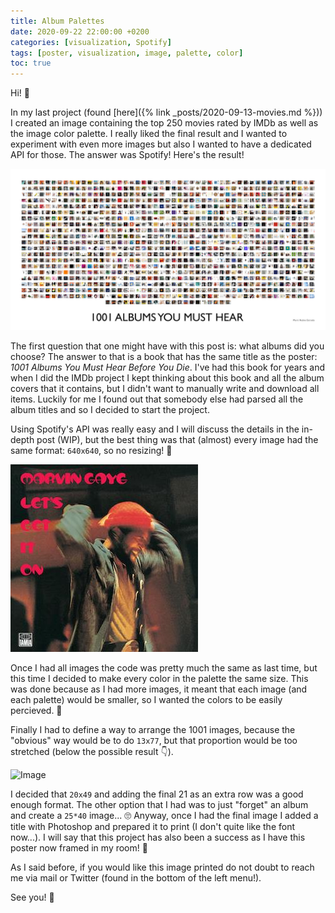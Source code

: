 ```yaml
---
title: Album Palettes
date: 2020-09-22 22:00:00 +0200
categories: [visualization, Spotify]
tags: [poster, visualization, image, palette, color]
toc: true
---
```


Hi! 👋

In my last project (found [here]({% link _posts/2020-09-13-movies.md %})) I created an image containing the top 250 movies rated by IMDb as well as the image color palette. I really liked the final result and I wanted to experiment with even more images but also I wanted to have a dedicated API for those. The answer was Spotify! Here's the result!

![Image](/assets/img/spotify/IMAGE_FINAL.jpg)

The first question that one might have with this post is: what albums did you choose? The answer to that is a book that has the same title as the poster: _1001 Albums You Must Hear Before You Die_. I've had this book for years and when I did the IMDb project I kept thinking about this book and all the album covers that it contains, but I didn't want to manually write and download all items. Luckily for me I found out that somebody else had parsed all the album titles and so I decided to start the project.

Using Spotify's API was really easy and I will discuss the details in the in-depth post (WIP), but the best thing was that (almost) every image had the same format: `640x640`, so no resizing! 🥳

![Image](/assets/img/spotify/image_286.jpg)

Once I had all images the code was pretty much the same as last time, but this time I decided to make every color in the palette the same size. This was done because as I had more images, it meant that each image (and each palette) would be smaller, so I wanted the colors to be easily percieved. 👀

Finally I had to define a way to arrange the 1001 images, because the "obvious" way would be to do `13x77`, but that proportion would be too stretched (below the possible result 👇).

![Image](/assets/img/spotify/FINAL_IMAGE.jpg)

I decided that `20x49` and adding the final 21 as an extra row was a good enough format. The other option that I had was to just "forget" an album and create a `25*40` image... 🙄 Anyway, once I had the final image I added a title with Photoshop and prepared it to print (I don't quite like the font now...). I will say that this project has also been a success as I have this poster now framed in my room! 🎉

As I said before, if you would like this image printed do not doubt to reach me via mail or Twitter (found in the bottom of the left menu!).

See you! 👋